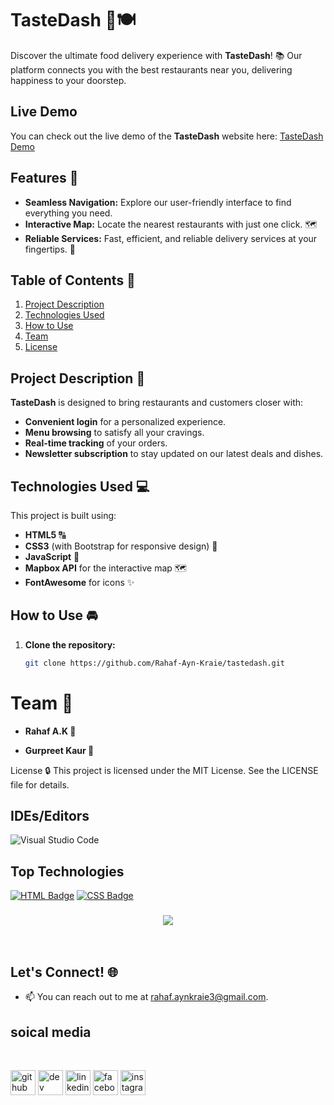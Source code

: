 # TasteDash 🍔🍽️
 
Discover the ultimate food delivery experience with **TasteDash**! 📚 Our platform connects you with the best restaurants near you, delivering happiness to your doorstep.

## Live Demo

You can check out the live demo of the **TasteDash** website here: 
[TasteDash Demo](https://rahaf-ayn-kraie.github.io/tastedash/)
 
## Features 🔧
 
- **Seamless Navigation:** Explore our user-friendly interface to find everything you need.
- **Interactive Map:** Locate the nearest restaurants with just one click. 🗺️
- **Reliable Services:** Fast, efficient, and reliable delivery services at your fingertips. 🚚
 
## Table of Contents 🔬
 
1. [Project Description](#project-description)
2. [Technologies Used](#technologies-used)
3. [How to Use](#how-to-use)
4. [Team](#team)
5. [License](#license)
 
## Project Description 📝
 
**TasteDash** is designed to bring restaurants and customers closer with:
 
- **Convenient login** for a personalized experience.
- **Menu browsing** to satisfy all your cravings.
- **Real-time tracking** of your orders.
- **Newsletter subscription** to stay updated on our latest deals and dishes.
 
## Technologies Used 💻
 
This project is built using:
 
- **HTML5** 🔠
- **CSS3** (with Bootstrap for responsive design) 💎
- **JavaScript** 🔄
- **Mapbox API** for the interactive map 🗺️
- **FontAwesome** for icons ✨
 
## How to Use 🚘
 
1. **Clone the repository:**
   ```bash
   git clone https://github.com/Rahaf-Ayn-Kraie/tastedash.git


# Team 🤝
- **Rahaf A.K 🌟**

- **Gurpreet Kaur 🚀**

License 🔒
This project is licensed under the MIT License. See the LICENSE file for details.


 ## IDEs/Editors

![Visual Studio Code](https://img.shields.io/badge/Visual%20Studio%20Code-0078d7.svg?style=for-the-badge&logo=visual-studio-code&logoColor=white)
## Top Technologies


[![HTML Badge](https://img.shields.io/badge/-HTML-E34F26?style=for-the-badge&labelColor=black&logo=html5&logoColor=E34F26)](#)
[![CSS Badge](https://img.shields.io/badge/-CSS-1572B6?style=for-the-badge&labelColor=black&logo=css3&logoColor=1572B6)](#)

<h3 align="center">
    <img src="https://readme-typing-svg.herokuapp.com/?font=Righteous&size=25&center=true&vCenter=true&width=500&height=70&duration=4000&lines=Thanks+for+visiting!+✌️;+Shoot+me+a+message+on+email!;Rahaf+:)&color=F5A9B8">
</h3>

<br/>

## Let's Connect! 🌐

- 📫 You can reach out to me at [rahaf.aynkraie3@gmail.com](mailto:rahaf.aynkraie3@gmail.com).
## soical media 


<br>

[<img src='https://cdn.jsdelivr.net/npm/simple-icons@3.0.1/icons/github.svg' alt='github' height='40'>](https://github.com/Rahaf-Ayn-Kraie)  [<img src='https://cdn.jsdelivr.net/npm/simple-icons@3.0.1/icons/dev-dot-to.svg' alt='dev' height='40'>](https://dev.to/rahaf.AK)  [<img src='https://cdn.jsdelivr.net/npm/simple-icons@3.0.1/icons/linkedin.svg' alt='linkedin' height='40'>](https://www.linkedin.com/in/rahaf-AK/)  [<img src='https://cdn.jsdelivr.net/npm/simple-icons@3.0.1/icons/facebook.svg' alt='facebook' height='40'>](https://www.facebook.com/rahaf-AK)  [<img src='https://cdn.jsdelivr.net/npm/simple-icons@3.0.1/icons/instagram.svg' alt='instagram' height='40'>](https://www.instagram.com/rahaf-ak/)
